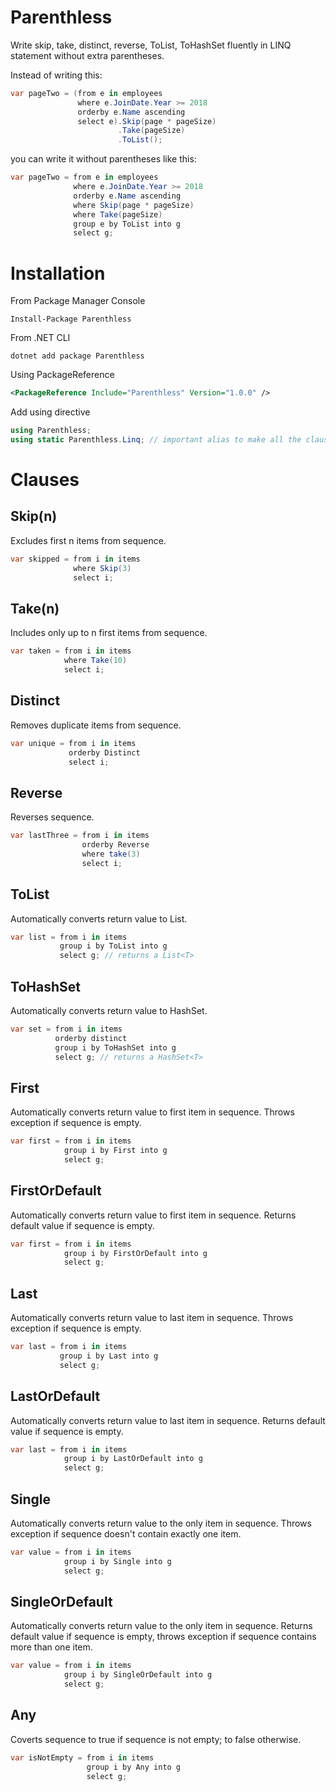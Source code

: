 # Parenthless
Write skip, take, distinct, reverse, ToList, ToHashSet fluently in LINQ statement without extra parentheses.

Instead of writing this:
```csharp
var pageTwo = (from e in employees
               where e.JoinDate.Year >= 2018
               orderby e.Name ascending
               select e).Skip(page * pageSize)
                        .Take(pageSize)
                        .ToList();
```

you can write it without parentheses like this:
```csharp
var pageTwo = from e in employees
              where e.JoinDate.Year >= 2018
              orderby e.Name ascending
              where Skip(page * pageSize)
              where Take(pageSize)
              group e by ToList into g
              select g;
```

# Installation
From Package Manager Console
```
Install-Package Parenthless
```

From .NET CLI
```
dotnet add package Parenthless
```

Using PackageReference
```xml
<PackageReference Include="Parenthless" Version="1.0.0" />
```

Add using directive
```csharp
using Parenthless;
using static Parenthless.Linq; // important alias to make all the clauses work
```

# Clauses

## Skip(n)
Excludes first n items from sequence.
```csharp
var skipped = from i in items
              where Skip(3)
              select i;
```

## Take(n)
Includes only up to n first items from sequence.
```csharp
var taken = from i in items
            where Take(10)
            select i;
```

## Distinct
Removes duplicate items from sequence.
```csharp
var unique = from i in items
             orderby Distinct
             select i;
```

## Reverse
Reverses sequence.
```csharp
var lastThree = from i in items
                orderby Reverse
                where take(3)
                select i;
```

## ToList
Automatically converts return value to List<T>.
```csharp
var list = from i in items
           group i by ToList into g
           select g; // returns a List<T>
```

## ToHashSet
Automatically converts return value to HashSet<T>.
```csharp
var set = from i in items
          orderby distinct
          group i by ToHashSet into g
          select g; // returns a HashSet<T>
```

## First
Automatically converts return value to first item in sequence. Throws exception if sequence is empty.
```csharp
var first = from i in items
            group i by First into g
            select g;
```

## FirstOrDefault
Automatically converts return value to first item in sequence. Returns default value if sequence is empty.
```csharp
var first = from i in items
            group i by FirstOrDefault into g
            select g;
```

## Last
Automatically converts return value to last item in sequence. Throws exception if sequence is empty.
```csharp
var last = from i in items
           group i by Last into g
           select g;
```

## LastOrDefault
Automatically converts return value to last item in sequence. Returns default value if sequence is empty.
```csharp
var last = from i in items
            group i by LastOrDefault into g
            select g;
```

## Single
Automatically converts return value to the only item in sequence. Throws exception if sequence doesn't contain exactly one item.
```csharp
var value = from i in items
            group i by Single into g
            select g;
```

## SingleOrDefault
Automatically converts return value to the only item in sequence. Returns default value if sequence is empty, throws exception if sequence contains more than one item.
```csharp
var value = from i in items
            group i by SingleOrDefault into g
            select g;
```

## Any
Coverts sequence to true if sequence is not empty; to false otherwise.
```csharp
var isNotEmpty = from i in items
                 group i by Any into g
                 select g;
```

